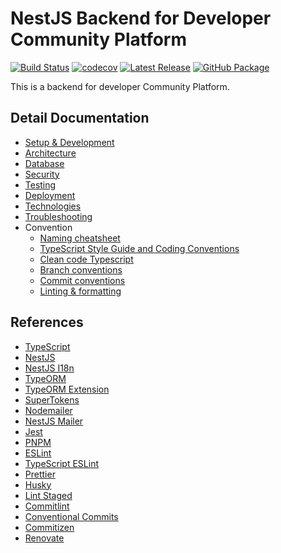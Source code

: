 # NestJS Backend for Developer Community Platform
[![Build Status](https://github.com/Dec0dex/dcp-web/workflows/Docker/badge.svg)](https://github.com/Dec0dex/dcp-web/actions)
[![codecov](https://codecov.io/gh/Dec0dex/dcp-web/branch/main/graph/badge.svg)](https://codecov.io/gh/Dec0dex/dcp-web)
[![Latest Release](https://img.shields.io/github/release/Dec0dex/dcp-web.svg)](https://github.com/Dec0dex/dcp-web/releases)
[![GitHub Package](https://img.shields.io/badge/docker-GitHub%20Packages-blue)](https://github.com/Dec0dex/dcp-web/pkgs/container/dcp-web)


This is a backend for developer Community Platform.

## Detail Documentation

- [Setup & Development](development.md)
- [Architecture](architecture.md)
- [Database](database.md)
- [Security](security.md)
- [Testing](testing.md)
- [Deployment](deployment.md)
- [Technologies](technologies.md)
- [Troubleshooting](troubleshooting.md)
- Convention
  - [Naming cheatsheet](conventions/naming-cheatsheet.md)
  - [TypeScript Style Guide and Coding Conventions](conventions/styleguide.md)
  - [Clean code Typescript](conventions/clean-code-typescript.md)
  - [Branch conventions](conventions/branch-conventions.md)
  - [Commit conventions](conventions/commit-conventions.md)
  - [Linting & formatting](conventions/linting-and-formatting.md)
  
## References

- [TypeScript](https://www.typescriptlang.org/)
- [NestJS](https://docs.nestjs.com/)
- [NestJS I18n](https://nestjs-i18n.com/)
- [TypeORM](https://typeorm.io/)
- [TypeORM Extension](https://typeorm-extension.tada5hi.net/)
- [SuperTokens](https://supertokens.com/docs/guides)
- [Nodemailer](https://nodemailer.com/)
- [NestJS Mailer](https://nest-modules.github.io/mailer/)
- [Jest](https://jestjs.io/)
- [PNPM](https://pnpm.io/)
- [ESLint](https://eslint.org/)
- [TypeScript ESLint](https://typescript-eslint.io/)
- [Prettier](https://prettier.io/)
- [Husky](https://typicode.github.io/husky/)
- [Lint Staged](https://github.com/lint-staged/lint-staged)
- [Commitlint](https://commitlint.js.org/)
- [Conventional Commits](https://www.conventionalcommits.org/)
- [Commitizen](https://commitizen-tools.github.io/commitizen/)
- [Renovate](https://docs.renovatebot.com/)
